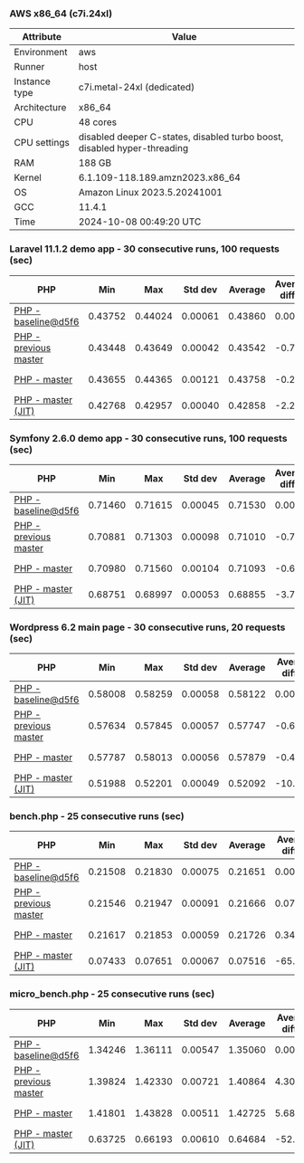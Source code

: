 ### AWS x86_64 (c7i.24xl)

|  Attribute    |     Value      |
|---------------|----------------|
| Environment   |aws|
| Runner        |host|
| Instance type |c7i.metal-24xl (dedicated)|
| Architecture  |x86_64
| CPU           |48 cores|
| CPU settings  |disabled deeper C-states, disabled turbo boost, disabled hyper-threading|
| RAM           |188 GB|
| Kernel        |6.1.109-118.189.amzn2023.x86_64|
| OS            |Amazon Linux 2023.5.20241001|
| GCC           |11.4.1|
| Time          |2024-10-08 00:49:20 UTC|

### Laravel 11.1.2 demo app - 30 consecutive runs, 100 requests (sec)

|     PHP     |     Min     |     Max     |    Std dev   |   Average  |  Average diff % |   Median   | Median diff % |     Memory    |
|-------------|-------------|-------------|--------------|------------|-----------------|------------|---------------|---------------|
|[PHP - baseline@d5f6](https://github.com/php/php-src/commit/d5f6e56610)|0.43752|0.44024|0.00061|0.43860|0.00%|0.43849|0.00%|41.86 MB|
|[PHP - previous master](https://github.com/php/php-src/commit/2d3990c50a)|0.43448|0.43649|0.00042|0.43542|-0.73%|0.43537|-0.71%|41.80 MB|
|[PHP - master](https://github.com/php/php-src/commit/edc94a8d21)|0.43655|0.44365|0.00121|0.43758|-0.23%|0.43752|-0.22%|41.76 MB|
|[PHP - master (JIT)](https://github.com/php/php-src/commit/edc94a8d21)|0.42768|0.42957|0.00040|0.42858|-2.29%|0.42858|-2.26%|50.80 MB|

### Symfony 2.6.0 demo app - 30 consecutive runs, 100 requests (sec)

|     PHP     |     Min     |     Max     |    Std dev   |   Average  |  Average diff % |   Median   | Median diff % |     Memory    |
|-------------|-------------|-------------|--------------|------------|-----------------|------------|---------------|---------------|
|[PHP - baseline@d5f6](https://github.com/php/php-src/commit/d5f6e56610)|0.71460|0.71615|0.00045|0.71530|0.00%|0.71522|0.00%|37.38 MB|
|[PHP - previous master](https://github.com/php/php-src/commit/2d3990c50a)|0.70881|0.71303|0.00098|0.71010|-0.73%|0.70985|-0.75%|37.38 MB|
|[PHP - master](https://github.com/php/php-src/commit/edc94a8d21)|0.70980|0.71560|0.00104|0.71093|-0.61%|0.71067|-0.64%|37.35 MB|
|[PHP - master (JIT)](https://github.com/php/php-src/commit/edc94a8d21)|0.68751|0.68997|0.00053|0.68855|-3.74%|0.68847|-3.74%|44.52 MB|

### Wordpress 6.2 main page - 30 consecutive runs, 20 requests (sec)

|     PHP     |     Min     |     Max     |    Std dev   |   Average  |  Average diff % |   Median   | Median diff % |     Memory    |
|-------------|-------------|-------------|--------------|------------|-----------------|------------|---------------|---------------|
|[PHP - baseline@d5f6](https://github.com/php/php-src/commit/d5f6e56610)|0.58008|0.58259|0.00058|0.58122|0.00%|0.58122|0.00%|43.00 MB|
|[PHP - previous master](https://github.com/php/php-src/commit/2d3990c50a)|0.57634|0.57845|0.00057|0.57747|-0.65%|0.57753|-0.64%|43.00 MB|
|[PHP - master](https://github.com/php/php-src/commit/edc94a8d21)|0.57787|0.58013|0.00056|0.57879|-0.42%|0.57878|-0.42%|42.91 MB|
|[PHP - master (JIT)](https://github.com/php/php-src/commit/edc94a8d21)|0.51988|0.52201|0.00049|0.52092|-10.38%|0.52093|-10.37%|61.93 MB|

### bench.php - 25 consecutive runs (sec)

|     PHP     |     Min     |     Max     |    Std dev   |   Average  |  Average diff % |   Median   | Median diff % |     Memory    |
|-------------|-------------|-------------|--------------|------------|-----------------|------------|---------------|---------------|
|[PHP - baseline@d5f6](https://github.com/php/php-src/commit/d5f6e56610)|0.21508|0.21830|0.00075|0.21651|0.00%|0.21642|0.00%|26.17 MB|
|[PHP - previous master](https://github.com/php/php-src/commit/2d3990c50a)|0.21546|0.21947|0.00091|0.21666|0.07%|0.21647|0.02%|26.16 MB|
|[PHP - master](https://github.com/php/php-src/commit/edc94a8d21)|0.21617|0.21853|0.00059|0.21726|0.34%|0.21720|0.36%|26.13 MB|
|[PHP - master (JIT)](https://github.com/php/php-src/commit/edc94a8d21)|0.07433|0.07651|0.00067|0.07516|-65.29%|0.07494|-65.37%|27.30 MB|

### micro_bench.php - 25 consecutive runs (sec)

|     PHP     |     Min     |     Max     |    Std dev   |   Average  |  Average diff % |   Median   | Median diff % |     Memory    |
|-------------|-------------|-------------|--------------|------------|-----------------|------------|---------------|---------------|
|[PHP - baseline@d5f6](https://github.com/php/php-src/commit/d5f6e56610)|1.34246|1.36111|0.00547|1.35060|0.00%|1.35109|0.00%|20.42 MB|
|[PHP - previous master](https://github.com/php/php-src/commit/2d3990c50a)|1.39824|1.42330|0.00721|1.40864|4.30%|1.40744|4.17%|20.42 MB|
|[PHP - master](https://github.com/php/php-src/commit/edc94a8d21)|1.41801|1.43828|0.00511|1.42725|5.68%|1.42705|5.62%|20.39 MB|
|[PHP - master (JIT)](https://github.com/php/php-src/commit/edc94a8d21)|0.63725|0.66193|0.00610|0.64684|-52.11%|0.64492|-52.27%|21.71 MB|

